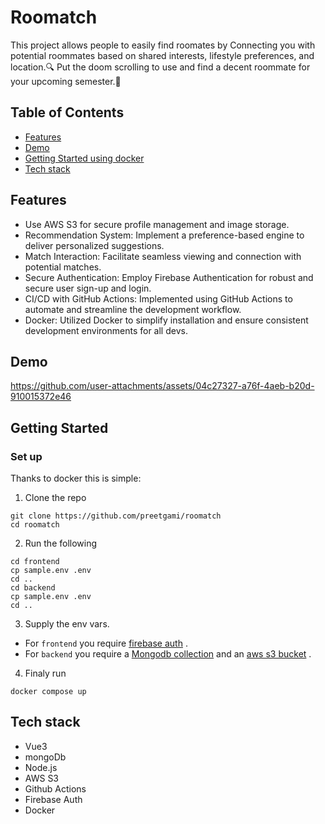 # Roomatch
This project allows people to easily find roomates by Connecting you with potential roommates based on shared interests, lifestyle preferences, and location.🔍
Put the doom scrolling to use and find a decent roommate for your upcoming semester.👫 </br>

## Table of Contents
- [Features](https://github.com/preetgami/roomatch/blob/main/README.md#features)
- [Demo](https://github.com/preetgami/roomatch/blob/main/README.md#demo)
- [Getting Started using docker](https://github.com/preetgami/roomatch/blob/main/README.md#getting-started)
- [Tech stack](https://github.com/preetgami/roomatch/blob/main/README.md#tech-stack)

## Features
- Use AWS S3 for secure profile management and image storage.
- Recommendation System: Implement a preference-based engine to deliver personalized suggestions.
- Match Interaction: Facilitate seamless viewing and connection with potential matches.
- Secure Authentication: Employ Firebase Authentication for robust and secure user sign-up and login.
- CI/CD with GitHub Actions: Implemented using GitHub Actions to automate and streamline the development workflow.
- Docker: Utilized Docker to simplify installation and ensure consistent development environments for all devs.

## Demo
https://github.com/user-attachments/assets/04c27327-a76f-4aeb-b20d-910015372e46

## Getting Started
### Set up
Thanks to docker this is simple:

1. Clone the repo
```
git clone https://github.com/preetgami/roomatch
cd roomatch
```
2. Run the following
```
cd frontend
cp sample.env .env
cd ..
cd backend
cp sample.env .env
cd ..
```
3. Supply the env vars. 
  - For `frontend` you require [firebase auth](https://firebase.google.com/docs/auth) .
  - For `backend` you require a [Mongodb collection](https://www.mongodb.com/) and an [aws s3 bucket](https://aws.amazon.com/s3/) .
4. Finaly run
```
docker compose up
```

## Tech stack
- Vue3
- mongoDb
- Node.js
- AWS S3
- Github Actions
- Firebase Auth
- Docker 
